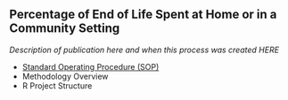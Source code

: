 ## Percentage of End of Life Spent at Home or in a Community Setting

*Description of publication here and when this process was created HERE*

* [Standard Operating Procedure (SOP)](sop/sop.md)
* Methodology Overview
* R Project Structure
